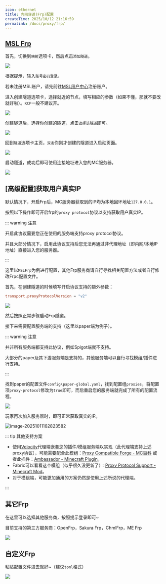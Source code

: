 ```yaml
---
icon: ethernet
title: 内网穿透(Frp)配置
createTime: 2025/10/12 21:16:59
permalink: /docs/proxy/frp/
---
```

## [MSL Frp](https://user.mslmc.net/)

首先，切换到`映射`选项卡，然后点击`添加隧道`。

![](./assets/image-20250524223145966.png)

根据提示，输入`账号密码登录`。

若未注册MSL账户，请先前往[MSL用户中心](https://user.mslmc.net)注册账户。

进入创建隧道选项卡，选择就近的节点，填写相应的参数（如果不懂，那就不要改就好啦）。`KCP`一般不建议开。

![](./assets/image-20250524223456192.png)

创建隧道后，选择你创建的隧道，点击`选择该隧道`即可。

![](./assets/image-20250524223731317.png)

回到`隧道`选项卡主页，`双击`你刚才创建的隧道进入启动页面。

![](./assets/image-20250524223818912.png)

启动隧道，成功后即可使用连接地址进入您的MC服务器。

![](./assets/image-20250524223954001.png)

## [高级配置]获取用户真实IP

默认情况下，开启Frp后，MC服务器获取到的IP均为本地回环地址`127.0.0.1`。

按照以下操作即可开启frp的`proxy protocol`协议以支持获取用户真实IP。

::: warning 注意

开启此协议需要您正在使用的服务端支持proxy protocol协议。

并且大部分情况下，启用此协议支持后您无法再通过非代理地址（即内网/本地IP地址）直接进入您的服务器。

:::

这里以`MSLFrp`为例进行配置，其他Frp服务商请自行寻找相关配置方法或者自行修改Frpc配置文件。

首先，在创建隧道的时候填写开启协议支持的额外参数：

```toml
transport.proxyProtocolVersion = "v2"
```



![](./assets/image-20251011162056844.png)

然后按照正常步骤启动Frp隧道。

接下来需要配置服务端的支持（这里以paper端为例子）。

::: warning 注意

并非所有服务端都支持此协议，例如Spigot端就不支持。

大部分的paper及其下游服务端是支持的，其他服务端可以自行寻找模组/插件进行支持。

:::

找到paper的配置文件`config\paper-global.yaml`，找到配置组`proxies`，将配置项`proxy-protocol`修改为`true`即可，而后重启您的服务端就完成了所有的配置流程。

![](./assets/image-20251011162611854.png)

玩家再次加入服务器时，即可正常获取真实的IP。

![image-20251011162823582](./assets/image-20251011162823582.png)

::: tip 其他支持方案

- 使用[Velocity](https://papermc.io/software/velocity)代理端嵌套您的插件/模组服务端以实现（此代理端支持上述proxy协议），可能需要配合此模组：[Proxy Compatible Forge - MC百科](https://www.mcmod.cn/class/13564.html) 或者此插件：[Ambassador - Minecraft Plugin](https://modrinth.com/plugin/ambassador/versions)。
- Fabric可以看看这个模组（似乎很久没更新了）：[Proxy Protocol Support - Minecraft Mod](https://modrinth.com/mod/proxy-protocol-support/versions)。
- 对于模组端，可能更加通用的方案仍然是使用上述所说的代理端。

:::

## 其它Frp

在这里可以选择其他服务商，按照提示登录即可~

目前支持的第三方服务商：OpenFrp，Sakura Frp，ChmlFrp，ME Frp

![](./assets/image-20250524222934498.png)

## 自定义Frp

粘贴配置文件进去就好~（建议`toml`格式）

![](./assets/image-20250524224419812.png)
